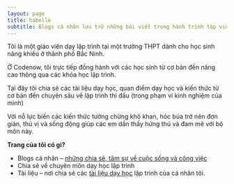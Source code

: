 ```yaml
---
layout: page
title: habelle
subtitle: Blogs cá nhân lưu trữ những bài viết trong hành trình tập viết lách
---
```


Tôi là một giáo viên dạy lập trình tại một trường THPT dành cho học sinh năng khiếu ở thành phố Bắc Ninh.

Ở Codenow, tôi trực tiếp đồng hành với các học sinh từ cơ bản đến nâng cao thông qua các khóa học lập trình.

Tại đây tôi chia sẻ các tài liệu dạy học, quan điểm dạy học và kiến thức từ cơ bản đến chuyên sâu về lập trình thi đấu (trong phạm vi kinh nghiệm của mình)

Với nỗ lực biến các kiến thức tưởng chừng khô khan, hóc búa trở nên đơn giản, thú vị và sống động giúp các em dần thấy hứng thú và đam mê với bộ môn này.

**Trang của tôi có gì?**

- Blogs cá nhân – [những chia sẻ, tâm sự về cuộc sống và công việc](https://habelle.github.io/blogs/)
- Chia sẻ về chuyên môn dạy học lập trình
- Tài liệu – nơi chia sẻ các [tài liệu dạy học](https://habelle.github.io/resources/) lập trình của cá nhân tôi.

